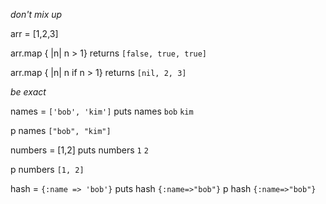 *don't mix up*

arr = [1,2,3]

arr.map { |n| n > 1}
returns `[false, true, true]`

arr.map { |n| n if n > 1}
returns `[nil, 2, 3]` 

*be exact*

names = `['bob', 'kim']`
puts names
`bob`
`kim`

p names
`["bob", "kim"]`

numbers = [1,2]
puts numbers
`1`
`2`

p numbers
`[1, 2]`

hash = `{:name => 'bob'}`
puts hash
`{:name=>"bob"}`
p hash
`{:name=>"bob"}`